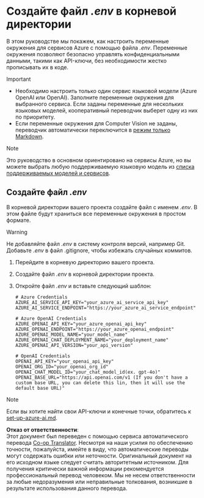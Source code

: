 <!--
CO_OP_TRANSLATOR_METADATA:
{
  "original_hash": "66029e3b67a3eb980ab8740367e91283",
  "translation_date": "2025-06-12T12:38:50+00:00",
  "source_file": "getting_started/command-line-guide/create-env-file.md",
  "language_code": "ru"
}
-->
# Создайте файл *.env* в корневой директории

В этом руководстве мы покажем, как настроить переменные окружения для сервисов Azure с помощью файла *.env*. Переменные окружения позволяют безопасно управлять конфиденциальными данными, такими как API-ключи, без необходимости жестко прописывать их в коде.

> [!IMPORTANT]
> - Необходимо настроить только один сервис языковой модели (Azure OpenAI или OpenAI). Заполните переменные окружения для выбранного сервиса. Если заданы переменные для нескольких языковых моделей, кооперативный переводчик выберет одну из них по приоритету.
> - Если переменные окружения для Computer Vision не заданы, переводчик автоматически переключится в [режим только Markdown](./markdown-only-mode.md).

> [!NOTE]
> Это руководство в основном ориентировано на сервисы Azure, но вы можете выбрать любую поддерживаемую языковую модель из [списка поддерживаемых моделей и сервисов](../README.md#-supported-models-and-services).

## Создайте файл *.env*

В корневой директории вашего проекта создайте файл с именем *.env*. В этом файле будут храниться все переменные окружения в простом формате.

> [!WARNING]
> Не добавляйте файл *.env* в систему контроля версий, например Git. Добавьте *.env* в файл .gitignore, чтобы избежать случайных коммитов.

1. Перейдите в корневую директорию вашего проекта.

1. Создайте файл *.env* в корневой директории проекта.

1. Откройте файл *.env* и вставьте следующий шаблон:

    ```plaintext
    # Azure Credentials
    AZURE_AI_SERVICE_API_KEY="your_azure_ai_service_api_key"
    AZURE_AI_SERVICE_ENDPOINT="https://your_azure_ai_service_endpoint"

    # Azure OpenAI Credentials
    AZURE_OPENAI_API_KEY="your_azure_openai_api_key"
    AZURE_OPENAI_ENDPOINT="https://your_azure_openai_endpoint"
    AZURE_OPENAI_MODEL_NAME="your_model_name"
    AZURE_OPENAI_CHAT_DEPLOYMENT_NAME="your_deployment_name"
    AZURE_OPENAI_API_VERSION="your_api_version"

    # OpenAI Credentials
    OPENAI_API_KEY="your_openai_api_key"
    OPENAI_ORG_ID="your_openai_org_id"
    OPENAI_CHAT_MODEL_ID="your_chat_model_id(ex. gpt-4o)"
    OPENAI_BASE_URL="https://api.openai.com/v1 (If you don't have a custom base URL, you can delete this lin, then it will use the default base URL)"
    ```

> [!NOTE]
> Если вы хотите найти свои API-ключи и конечные точки, обратитесь к [set-up-azure-ai.md](../set-up-azure-ai.md).

**Отказ от ответственности**:  
Этот документ был переведен с помощью сервиса автоматического перевода [Co-op Translator](https://github.com/Azure/co-op-translator). Несмотря на наши усилия по обеспечению точности, пожалуйста, имейте в виду, что автоматические переводы могут содержать ошибки или неточности. Оригинальный документ на его исходном языке следует считать авторитетным источником. Для получения критически важной информации рекомендуется профессиональный перевод человеком. Мы не несем ответственности за любые недоразумения или неправильные толкования, возникшие в результате использования данного перевода.